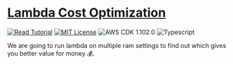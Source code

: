 # [Lambda Cost Optimization](https://apoorv.blog/optimize-lambda-cost/)

[![Read Tutorial](https://badgen.now.sh/badge/Read/Tutorial/purple)](https://apoorv.blog/optimize-lambda-cost/)
[![MIT License](https://badgen.now.sh/badge/License/MIT/blue)](https://github.com/apoorvmote/cdk-examples/blob/master/License.md)
![AWS CDK 1.102.0](https://badgen.net/badge/aws-cdk/1.102.0/yellow)
![Typescript](https://badgen.net/badge/icon/typescript?icon=typescript&label)

We are going to run lambda on multiple ram settings to find out which gives you better value for money :moneybag:. 
